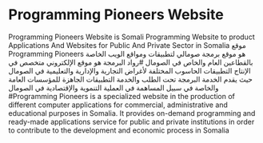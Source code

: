 # Programming Pioneers Website
Programming Pioneers Website is Somali Programming Website to product Applications And Websites for Public And Private Sector in Somalia
موقع Programming Pioneers هو موقع برمجة صومالي لتطبيقات ومواقع الويب الخاصة بالقطاعين العام والخاص في الصومال
#رواد البرمجة هو موقع الإلكتروني متخصص في الإنتاج التطبيقات الحاسوب المختلفة لأغراض التجارية والإدارية والتعليمية في الصومال حيث يقدم الخدمة البرمجة تحت الطلب والخدمة التطبيقات الجاهزة للمؤسسات العامة والخاصة في سبيل المساهمة في العملية التنموية والإقتصادية في الصومال
#Programming Pioneers is a specialized website in the production of different computer applications for commercial, administrative and educational purposes in Somalia. It provides on-demand programming and ready-made applications service for public and private institutions in order to contribute to the development and economic process in Somalia
